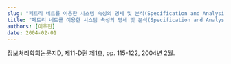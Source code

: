 ```yaml
---
slug: "페트리 네트를 이용한 시스템 속성의 명세 및 분석(Specification and Analysis of System Properties by using Petri nets)"
title: "페트리 네트를 이용한 시스템 속성의 명세 및 분석(Specification and Analysis of System Properties by using Petri nets)"
authors: [이우진]
date: 2004-02-01
---
```


정보처리학회논문지D, 제11-D권 제1호, pp. 115-122, 2004년 2월.
